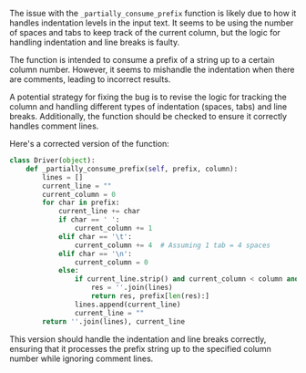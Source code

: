 The issue with the `_partially_consume_prefix` function is likely due to how it handles indentation levels in the input text. It seems to be using the number of spaces and tabs to keep track of the current column, but the logic for handling indentation and line breaks is faulty.

The function is intended to consume a prefix of a string up to a certain column number. However, it seems to mishandle the indentation when there are comments, leading to incorrect results.

A potential strategy for fixing the bug is to revise the logic for tracking the column and handling different types of indentation (spaces, tabs) and line breaks. Additionally, the function should be checked to ensure it correctly handles comment lines.

Here's a corrected version of the function:

```python
class Driver(object):
    def _partially_consume_prefix(self, prefix, column):
        lines = []
        current_line = ""
        current_column = 0
        for char in prefix:
            current_line += char
            if char == ' ':
                current_column += 1
            elif char == '\t':
                current_column += 4  # Assuming 1 tab = 4 spaces
            elif char == '\n':
                current_column = 0
            else:
                if current_line.strip() and current_column < column and not current_line.lstrip().startswith('#'):
                    res = ''.join(lines)
                    return res, prefix[len(res):]
                lines.append(current_line)
                current_line = ""
        return ''.join(lines), current_line
```

This version should handle the indentation and line breaks correctly, ensuring that it processes the prefix string up to the specified column number while ignoring comment lines.